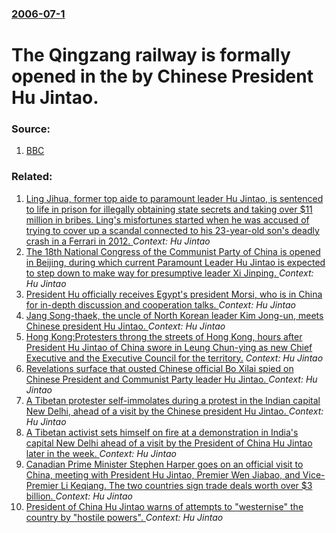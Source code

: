### [2006-07-1](/news/2006/07/1/index.md)

#  The Qingzang railway is formally opened in the by Chinese President Hu Jintao. 




### Source:

1. [BBC](http://news.bbc.co.uk/2/hi/asia-pacific/5133220.stm)

### Related:

1. [Ling Jihua, former top aide to paramount leader Hu Jintao, is sentenced to life in prison for illegally obtaining state secrets and taking over $11 million in bribes. Ling's misfortunes started when he was accused of trying to cover up a scandal connected to his 23-year-old son's deadly crash in a Ferrari in 2012. ](/news/2016/07/4/ling-jihua-former-top-aide-to-paramount-leader-hu-jintao-is-sentenced-to-life-in-prison-for-illegally-obtaining-state-secrets-and-taking-o.md) _Context: Hu Jintao_
2. [The 18th National Congress of the Communist Party of China is opened in Beijing, during which current Paramount Leader Hu Jintao is expected to step down to make way for presumptive leader Xi Jinping. ](/news/2012/11/8/the-18th-national-congress-of-the-communist-party-of-china-is-opened-in-beijing-during-which-current-paramount-leader-hu-jintao-is-expected.md) _Context: Hu Jintao_
3. [President Hu officially receives Egypt's president Morsi, who is in China for in-depth discussion and cooperation talks. ](/news/2012/08/29/president-hu-officially-receives-egypt-s-president-morsi-who-is-in-china-for-in-depth-discussion-and-cooperation-talks.md) _Context: Hu Jintao_
4. [Jang Song-thaek, the uncle of North Korean leader Kim Jong-un, meets Chinese president Hu Jintao. ](/news/2012/08/17/jang-song-thaek-the-uncle-of-north-korean-leader-kim-jong-un-meets-chinese-president-hu-jintao.md) _Context: Hu Jintao_
5. [Hong Kong:Protesters throng the streets of Hong Kong, hours after President Hu Jintao of China swore in Leung Chun-ying as new Chief Executive and the Executive Council for the territory.](/news/2012/07/1/hong-kong-pprotesters-throng-the-streets-of-hong-kong-hours-after-president-hu-jintao-of-china-swore-in-leung-chun-ying-as-new-chief-execut.md) _Context: Hu Jintao_
6. [Revelations surface that ousted Chinese official Bo Xilai spied on Chinese President and Communist Party leader Hu Jintao. ](/news/2012/04/26/revelations-surface-that-ousted-chinese-official-bo-xilai-spied-on-chinese-president-and-communist-party-leader-hu-jintao.md) _Context: Hu Jintao_
7. [A Tibetan protester self-immolates during a protest in the Indian capital New Delhi, ahead of a visit by the Chinese president Hu Jintao. ](/news/2012/03/26/a-tibetan-protester-self-immolates-during-a-protest-in-the-indian-capital-new-delhi-ahead-of-a-visit-by-the-chinese-president-hu-jintao.md) _Context: Hu Jintao_
8. [A Tibetan activist sets himself on fire at a demonstration in India's capital New Delhi ahead of a visit by the President of China Hu Jintao later in the week. ](/news/2012/03/26/a-tibetan-activist-sets-himself-on-fire-at-a-demonstration-in-india-s-capital-new-delhi-ahead-of-a-visit-by-the-president-of-china-hu-jintao.md) _Context: Hu Jintao_
9. [Canadian Prime Minister Stephen Harper goes on an official visit to China, meeting with President Hu Jintao, Premier Wen Jiabao, and Vice-Premier Li Keqiang. The two countries sign trade deals worth over $3 billion. ](/news/2012/02/9/canadian-prime-minister-stephen-harper-goes-on-an-official-visit-to-china-meeting-with-president-hu-jintao-premier-wen-jiabao-and-vice-pr.md) _Context: Hu Jintao_
10. [President of China Hu Jintao warns of attempts to "westernise" the country by "hostile powers". ](/news/2012/01/2/president-of-china-hu-jintao-warns-of-attempts-to-westernise-the-country-by-hostile-powers.md) _Context: Hu Jintao_
